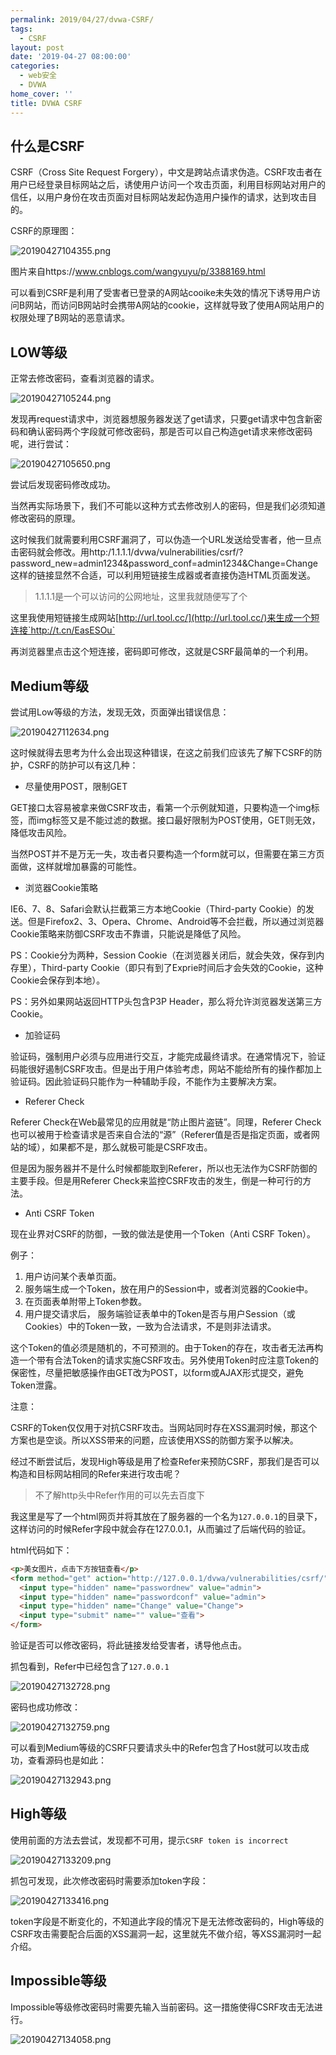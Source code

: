 ```yaml
---
permalink: 2019/04/27/dvwa-CSRF/
tags:
  - CSRF
layout: post
date: '2019-04-27 08:00:00'
categories:
  - web安全
  - DVWA
home_cover: ''
title: DVWA CSRF
---
```


## 什么是CSRF


CSRF（Cross Site Request Forgery），中文是跨站点请求伪造。CSRF攻击者在用户已经登录目标网站之后，诱使用户访问一个攻击页面，利用目标网站对用户的信任，以用户身份在攻击页面对目标网站发起伪造用户操作的请求，达到攻击目的。


CSRF的原理图：


![20190427104355.png](../post_images/e73ed3ca9f2f4a2169fc1101624e7f48.png)


图片来自https://www.cnblogs.com/wangyuyu/p/3388169.html


可以看到CSRF是利用了受害者已登录的A网站cooike未失效的情况下诱导用户访问B网站，而访问B网站时会携带A网站的cookie，这样就导致了使用A网站用户的权限处理了B网站的恶意请求。


## LOW等级


正常去修改密码，查看浏览器的请求。


![20190427105244.png](../post_images/e9820c516df39490a8a728a4480fbf93.png)


发现再request请求中，浏览器想服务器发送了get请求，只要get请求中包含新密码和确认密码两个字段就可修改密码，那是否可以自己构造get请求来修改密码呢，进行尝试：


![20190427105650.png](../post_images/22b97aef06cd163f77f554c516a49839.png)


尝试后发现密码修改成功。


当然再实际场景下，我们不可能以这种方式去修改别人的密码，但是我们必须知道修改密码的原理。


这时候我们就需要利用CSRF漏洞了，可以伪造一个URL发送给受害者，他一旦点击密码就会修改。用http:/1.1.1.1/dvwa/vulnerabilities/csrf/?password_new=admin1234&password_conf=admin1234&Change=Change这样的链接显然不合适，可以利用短链接生成器或者直接伪造HTML页面发送。


> 1.1.1.1是一个可以访问的公网地址，这里我就随便写了个


这里我使用短链接生成网站[http://url.tool.cc/](http://url.tool.cc/)来生成一个短连接`http://t.cn/EasESOu`


再浏览器里点击这个短连接，密码即可修改，这就是CSRF最简单的一个利用。


## Medium等级


尝试用Low等级的方法，发现无效，页面弹出错误信息：


![20190427112634.png](../post_images/c1b99fc27d41eb2959a7997d82affd91.png)


这时候就得去思考为什么会出现这种错误，在这之前我们应该先了解下CSRF的防护，CSRF的防护可以有这几种：

- 尽量使用POST，限制GET

GET接口太容易被拿来做CSRF攻击，看第一个示例就知道，只要构造一个img标签，而img标签又是不能过滤的数据。接口最好限制为POST使用，GET则无效，降低攻击风险。


当然POST并不是万无一失，攻击者只要构造一个form就可以，但需要在第三方页面做，这样就增加暴露的可能性。

- 浏览器Cookie策略

IE6、7、8、Safari会默认拦截第三方本地Cookie（Third-party Cookie）的发送。但是Firefox2、3、Opera、Chrome、Android等不会拦截，所以通过浏览器Cookie策略来防御CSRF攻击不靠谱，只能说是降低了风险。


PS：Cookie分为两种，Session Cookie（在浏览器关闭后，就会失效，保存到内存里），Third-party Cookie（即只有到了Exprie时间后才会失效的Cookie，这种Cookie会保存到本地）。


PS：另外如果网站返回HTTP头包含P3P Header，那么将允许浏览器发送第三方Cookie。

- 加验证码

验证码，强制用户必须与应用进行交互，才能完成最终请求。在通常情况下，验证码能很好遏制CSRF攻击。但是出于用户体验考虑，网站不能给所有的操作都加上验证码。因此验证码只能作为一种辅助手段，不能作为主要解决方案。

- Referer Check

Referer Check在Web最常见的应用就是“防止图片盗链”。同理，Referer Check也可以被用于检查请求是否来自合法的“源”（Referer值是否是指定页面，或者网站的域），如果都不是，那么就极可能是CSRF攻击。


但是因为服务器并不是什么时候都能取到Referer，所以也无法作为CSRF防御的主要手段。但是用Referer Check来监控CSRF攻击的发生，倒是一种可行的方法。

- Anti CSRF Token

现在业界对CSRF的防御，一致的做法是使用一个Token（Anti CSRF Token）。


例子：

1. 用户访问某个表单页面。
2. 服务端生成一个Token，放在用户的Session中，或者浏览器的Cookie中。
3. 在页面表单附带上Token参数。
4. 用户提交请求后， 服务端验证表单中的Token是否与用户Session（或Cookies）中的Token一致，一致为合法请求，不是则非法请求。

这个Token的值必须是随机的，不可预测的。由于Token的存在，攻击者无法再构造一个带有合法Token的请求实施CSRF攻击。另外使用Token时应注意Token的保密性，尽量把敏感操作由GET改为POST，以form或AJAX形式提交，避免Token泄露。


注意：


CSRF的Token仅仅用于对抗CSRF攻击。当网站同时存在XSS漏洞时候，那这个方案也是空谈。所以XSS带来的问题，应该使用XSS的防御方案予以解决。


经过不断尝试后，发现High等级是用了检查Refer来预防CSRF，那我们是否可以构造和目标网站相同的Refer来进行攻击呢？


> 不了解http头中Refer作用的可以先去百度下


我这里是写了一个html网页并将其放在了服务器的一个名为`127.0.0.1`的目录下，这样访问的时候Refer字段中就会存在127.0.0.1，从而骗过了后端代码的验证。


html代码如下：


```html
<p>美女图片，点击下方按钮查看</p>
<form method="get" action="http://127.0.0.1/dvwa/vulnerabilities/csrf/">
  <input type="hidden" name="passwordnew" value="admin">
  <input type="hidden" name="passwordconf" value="admin">
  <input type="hidden" name="Change" value="Change">
  <input type="submit" name="" value="查看">
</form>

```


验证是否可以修改密码，将此链接发给受害者，诱导他点击。


抓包看到，Refer中已经包含了`127.0.0.1`


![20190427132728.png](../post_images/d75282bd3d7858e583f6d3cc0f0f3d83.png)


密码也成功修改：


![20190427132759.png](../post_images/a35f5f5a5848a8d9fcf2e1244b37fecb.png)


可以看到Medium等级的CSRF只要请求头中的Refer包含了Host就可以攻击成功，查看源码也是如此：


![20190427132943.png](../post_images/43b9296aaa54ff5cb8815bb6441b868c.png)


## High等级


使用前面的方法去尝试，发现都不可用，提示`CSRF token is incorrect`


![20190427133209.png](../post_images/6571042081e5bd880517b33e65c2392c.png)


抓包可发现，此次修改密码时需要添加token字段：


![20190427133416.png](../post_images/2befc27ef793fc9adaf462a055735f6e.png)


token字段是不断变化的，不知道此字段的情况下是无法修改密码的，High等级的CSRF攻击需要配合后面的XSS漏洞一起，这里就先不做介绍，等XSS漏洞时一起介绍。


## Impossible等级


Impossible等级修改密码时需要先输入当前密码。这一措施使得CSRF攻击无法进行。


![20190427134058.png](../post_images/7b7c0d0f1be595d06d2d5a1502071b17.png)

